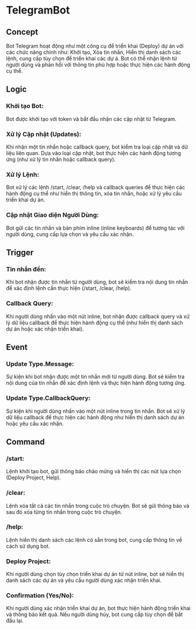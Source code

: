 # TelegramBot

## Concept

Bot Telegram hoạt động như một công cụ để triển khai (Deploy) dự án với các chức năng chính như: Khởi tạo, Xóa tin nhắn, Hiển thị danh sách các lệnh, cung cấp tùy chọn để triển khai các dự á. Bot có thể nhận lệnh từ người dùng và phản hồi với thông tin phù hợp hoặc thực hiện các hành động cụ thể.

## Logic

### Khởi tạo Bot:

Bot được khởi tạo với token và bắt đầu nhận các cập nhật từ Telegram.

### Xử lý Cập nhật (Updates):

Khi nhận một tin nhắn hoặc callback query, bot kiểm tra loại cập nhật và dữ liệu liên quan.
Dựa vào loại cập nhật, bot thực hiện các hành động tương ứng (như xử lý tin nhắn hoặc callback query).

### Xử lý Lệnh:

Bot xử lý các lệnh /start, /clear, /help và callback queries để thực hiện các hành động cụ thể như hiển thị thông tin, xóa tin nhắn, hoặc xử lý yêu cầu triển khai dự án.

### Cập nhật Giao diện Người Dùng:

Bot gửi các tin nhắn và bàn phím inline (inline keyboards) để tương tác với người dùng, cung cấp lựa chọn và yêu cầu xác nhận.

## Trigger

### Tin nhắn đến:

Khi bot nhận được tin nhắn từ người dùng, bot sẽ kiểm tra nội dung tin nhắn để xác định lệnh cần thực hiện (/start, /clear, /help).

### Callback Query:

Khi người dùng nhấn vào một nút inline, bot nhận được callback query và xử lý dữ liệu callback để thực hiện hành động cụ thể (như hiển thị danh sách dự án hoặc xác nhận triển khai).

## Event

### Update Type.Message:

Sự kiện khi bot nhận được một tin nhắn mới từ người dùng. Bot sẽ kiểm tra nội dung của tin nhắn để xác định lệnh và thực hiện hành động tương ứng.

### Update Type.CallbackQuery:

Sự kiện khi người dùng nhấn vào một nút inline trong tin nhắn. Bot sẽ xử lý dữ liệu callback để thực hiện các hành động như hiển thị danh sách dự án hoặc yêu cầu xác nhận.

## Command

### /start:

Lệnh khởi tạo bot, gửi thông báo chào mừng và hiển thị các nút lựa chọn (Deploy Project, Help).

### /clear:

Lệnh xóa tất cả các tin nhắn trong cuộc trò chuyện. Bot sẽ gửi thông báo và sau đó xóa từng tin nhắn trong cuộc trò chuyện.

### /help:

Lệnh hiển thị danh sách các lệnh có sẵn trong bot, cung cấp thông tin về cách sử dụng bot.

### Deploy Project:

Khi người dùng chọn tùy chọn triển khai dự án từ nút inline, bot sẽ hiển thị danh sách các dự án và yêu cầu người dùng xác nhận triển khai.

### Confirmation (Yes/No):

Khi người dùng xác nhận triển khai dự án, bot thực hiện hành động triển khai và thông báo kết quả. Nếu người dùng hủy, bot cung cấp tùy chọn để bắt đầu lại.
